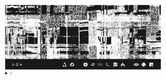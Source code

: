 <img src="./banner.png">
<details><summary> :: </summary>
<!--START_SECTION:waka-->

```
From: 09 August 2024 - To: 12 March 2025

Total Time: 1,170 hrs 7 mins

Python                     336 hrs 8 mins  ///////------------------   26.54 %
Markdown                   203 hrs 23 mins ////---------------------   16.06 %
PHP                        192 hrs 57 mins ////---------------------   15.23 %
Other                      96 hrs 30 mins  //-----------------------   07.62 %
```

<!--END_SECTION:waka-->
</details>
